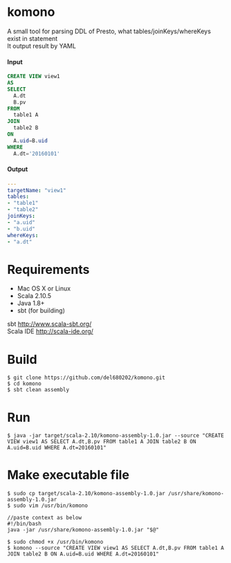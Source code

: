 # komono

A small tool for parsing DDL of Presto, what tables/joinKeys/whereKeys exist in statement
<br/>
It output result by YAML

#### Input

```sql
CREATE VIEW view1
AS
SELECT
  A.dt
  B.pv
FROM
  table1 A
JOIN
  table2 B
ON
  A.uid=B.uid
WHERE
  A.dt='20160101'
```

#### Output

```yaml
---
targetName: "view1"
tables:
- "table1"
- "table2"
joinKeys:
- "a.uid"
- "b.uid"
whereKeys:
- "a.dt"

```

# Requirements

* Mac OS X or Linux
* Scala 2.10.5
* Java 1.8+
* sbt (for building)

sbt http://www.scala-sbt.org/
<br/>
Scala IDE http://scala-ide.org/

# Build

```
$ git clone https://github.com/del680202/komono.git
$ cd komono
$ sbt clean assembly
```

# Run

```
$ java -jar target/scala-2.10/komono-assembly-1.0.jar --source "CREATE VIEW view1 AS SELECT A.dt,B.pv FROM table1 A JOIN table2 B ON A.uid=B.uid WHERE A.dt=20160101"
```

# Make executable file

```
$ sudo cp target/scala-2.10/komono-assembly-1.0.jar /usr/share/komono-assembly-1.0.jar
$ sudo vim /usr/bin/komono

//paste context as below
#!/bin/bash
java -jar /usr/share/komono-assembly-1.0.jar "$@"

$ sudo chmod +x /usr/bin/komono
$ komono --source "CREATE VIEW view1 AS SELECT A.dt,B.pv FROM table1 A JOIN table2 B ON A.uid=B.uid WHERE A.dt=20160101"
```
